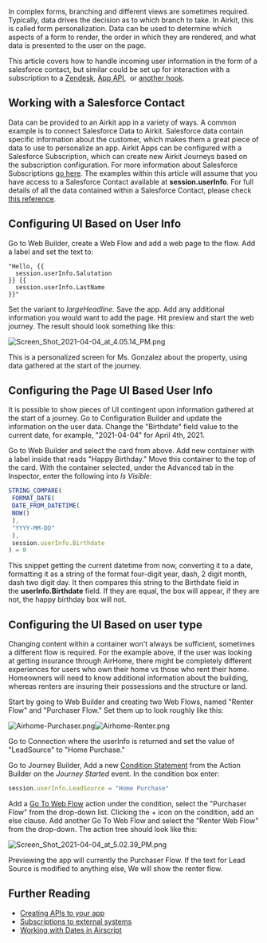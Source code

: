 In complex forms, branching and different views are sometimes required. Typically, data drives the decision as to which branch to take. In Airkit, this is called form personalization. Data can be used to determine which aspects of a form to render, the order in which they are rendered, and what data is presented to the user on the page.


This article covers how to handle incoming user information in the form of a salesforce contact, but similar could be set up for interaction with a subscription to a [Zendesk](https://support.airkit.com/docs/zendesk-integration), [App API](https://support.airkit.com/docs/creating-an-api-for-your-airkit-app),  or [another hook](https://support.airkit.com/docs/passing-data-from-external-systems).


Working with a Salesforce Contact
---------------------------------


Data can be provided to an Airkit app in a variety of ways. A common example is to connect Salesforce Data to Airkit. Salesforce data contain specific information about the customer, which makes them a great piece of data to use to personalize an app. Airkit Apps can be configured with a Salesforce Subscription, which can create new Airkit Journeys based on the subscription configuration. For more information about Salesforce Subscriptions [go here](https://support.airkit.com/docs/passing-data-from-external-systems). The examples within this article will assume that you have access to a Salesforce Contact available at **session.userInfo**. For full details of all the data contained within a Salesforce Contact, please check [this reference](https://support.airkit.com/docs/passing-data-from-external-systems).


Configuring UI Based on User Info
---------------------------------


Go to Web Builder, create a Web Flow and add a web page to the flow. Add a label and set the text to:



```
"Hello, {{  
  session.userInfo.Salutation  
}} {{  
  session.userInfo.LastName  
}}"
```

Set the variant to *largeHeadline.* Save the app. Add any additional information you would want to add the page. Hit preview and start the web journey. The result should look something like this:


![Screen_Shot_2021-04-04_at_4.05.14_PM.png](./assets_v1714/form-personalization-v1714-0.png)


This is a personalized screen for Ms. Gonzalez about the property, using data gathered at the start of the journey.


Configuring the Page UI Based User Info
---------------------------------------


It is possible to show pieces of UI contingent upon information gathered at the start of a journey. Go to Configuration Builder and update the information on the user data. Change the "Birthdate" field value to the current date, for example, "2021-04-04" for April 4th, 2021. 


Go to Web Builder and select the card from above. Add new container with a label inside that reads "Happy Birthday." Move this container to the top of the card. With the container selected, under the Advanced tab in the Inspector, enter the following into *Is Visible:*



```javascript Airscript
STRING_COMPARE(  
 FORMAT_DATE(  
 DATE_FROM_DATETIME(  
 NOW()  
 ),  
 "YYYY-MM-DD"  
 ),  
 session.userInfo.Birthdate  
) = 0
```

This snippet getting the current datetime from now, converting it to a date, formatting it as a string of the format four-digit year, dash, 2 digit month, dash two digit day. It then compares this string to the Birthdate field in the **userInfo.Birthdate** field. If they are equal, the box will appear, if they are not, the happy birthday box will not. 


Configuring the UI Based on user type
-------------------------------------


Changing content within a container won't always be sufficient, sometimes a different flow is required. For the example above, if the user was looking at getting insurance through AirHome, there might be completely different experiences for users who own their home vs those who rent their home. Homeowners will need to know additional information about the building, whereas renters are insuring their possessions and the structure or land.


Start by going to Web Builder and creating two Web Flows, named "Renter Flow" and "Purchaser Flow." Set them up to look roughly like this: 


![Airhome-Purchaser.png](https://a01-support.airkit.com/form-personalization/Airhome-Purchaser.png)![Airhome-Renter.png](https://a01-support.airkit.com/form-personalization/Airhome-Renter.png)


Go to Connection where the userInfo is returned and set the value of "LeadSource" to "Home Purchase."


Go to Journey Builder, Add a new [Condition Statement](https://support.airkit.com/reference/the-condition-action) from the Action Builder on the *Journey Started* event. In the condition box enter: 



```javascript Airscript
session.userInfo.LeadSource = "Home Purchase"
```

Add a [Go To Web Flow](https://support.airkit.com/reference/navigate-to-web-flow-action) action under the condition, select the "Purchaser Flow" from the drop-down list. Clicking the + icon on the condition, add an else clause. Add another Go To Web Flow and select the "Renter Web Flow" from the drop-down. The action tree should look like this:


![Screen_Shot_2021-04-04_at_5.02.39_PM.png](./assets_v1714/form-personalization-v1714-1.png)


Previewing the app will currently the Purchaser Flow. If the text for Lead Source is modified to anything else, We will show the renter flow. 


Further Reading
---------------


* [Creating APIs to your app](https://support.airkit.com/docs/creating-an-api-for-your-airkit-app)
* [Subscriptions to external systems](https://support.airkit.com/docs/connecting-to-external-systems)
* [Working with Dates in Airscript](https://support.airkit.com/docs/working-with-date,-time-and-datetime-in-airscript)